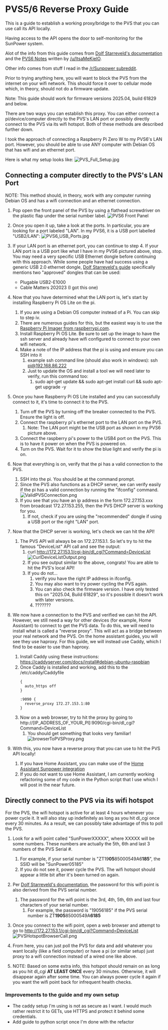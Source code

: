 # PVS5/6 Reverse Proxy Guide
This is a guide to establish a working proxy/bridge to the PVS that you can use call its API locally.  

Having access to the API opens the door to self-monitoring for the SunPower system.

Alot of the info from this guide comes from [Dolf Starreveld's documentation](https://starreveld.com/PVS6%20Access%20and%20API.pdf) and the [PVS6 Notes](https://gist.github.com/koleson/5c719620039e0282976a8263c068e85c) written by [/u/ItsaMeKielO](https://www.reddit.com/user/ItsaMeKielO/).

Other info comes from stuff I read in the [/r/Sunpower subreddit](https://www.reddit.com/r/sunpower).

Prior to trying anything here, you will want to block the PVS from the internet on your wifi network.  This should force it over to cellular mode which, in theory, should not do a firmware update.

Note: This guide should work for firmware versions 2025.04, build 61829 and below.  

There are two ways you can establish this proxy. You can either connect a pi/device/computer directly to the PVS's LAN port or possibly directly connect to the PVS via its wifi hotspot.  Both of these methods are described further down.

I took the approach of connecting a Raspberry Pi Zero W to my PVS6's LAN port.  However, you should be able to use ANY computer with Debian OS that has wifi and an ethernet port.

Here is what my setup looks like: 
![PVS_Full_Setup.jpg](PVS_Full_Setup.jpg) 


## Connecting a computer directly to the PVS's LAN Port

NOTE: This method should, in theory, work with any computer running Debian OS and has a wifi connection and an ethernet connection.

1. Pop open the front panel of the PVS by using a flathead screwdriver on the plastic flap under the serial number label.
![PVS6 Front Panel](PVS6_Front.jpg)


2. Once you open it up, take a look at the ports.  In particular, you are looking for a port labeled "LAN".  In my PVS6, it is a USB port labelled "USB2/LAN":
![PVS6_USB_Ports.jpg](PVS6_USB_Ports.jpg)


3. If your LAN port is an ethernet port, you can continue to step 4.  If your LAN port is a USB port like what I have in my PVS6 pictured above, stop.  
You may need a very specific USB Ethernet dongle before continuing with this approach.
While some people have had success using a generic USB 2.0 ethernet dongle, [Dolf Starreveld's guide](https://starreveld.com/PVS6%20Access%20and%20API.pdf) specifically mentions two "approved" dongles that can be used: 
   
    * Plugable USB2-E1000
    * Cable Matters 202023 (I got this one)


4. Now that you have determined what the LAN port is, let's start by installing Raspberry Pi OS Lite on the pi.  
   1. If you are using a Debian OS computer instead of a Pi.  You can skip to step iv.
   2. There are numerous guides for this, but the easiest way is to use the [Raspberry Pi Imager from raspberrypi.com](https://www.raspberrypi.com/software/). 
   3. Install Raspberry Pi OS Lite.  Be sure to set up the image to have the ssh server and already have wifi configured to connect to your own wifi network.
   4. Make a note of the IP address that the pi is using and ensure you can SSH into it
      1. example ssh command line (should also work in windows): ssh pi@192.168.86.222
      2. Just to update the OS and install a tool we will need later to verify, run this command too:
         1. sudo apt-get update && sudo apt-get install curl && sudo apt-get upgrade -y
      

5. Once you have Raspberry Pi OS Lite installed and you can successfully connect to it, it's time to connect it to the PVS.
   1. Turn off the PVS by turning off the breaker connected to the PVS.  Ensure the light is off.
   2. Connect the raspberry pi's ethernet port to the LAN port on the PVS.
      1. Note: The LAN port might be the USB port as shown in my PVS6 picture above.
   3. Connect the raspberry pi's power to the USB4 port on the PVS.  This is to have it power on when the PVS is powered on.
   4. Turn on the PVS.  Wait for it to show the blue light and verify the pi is on.
   

6. Now that everything is on, verify that the pi has a valid connection to the PVS.
   1. SSH into the pi.  You should be at the command prompt.
   2. Since the PVS also functions as a DHCP server, we can verify easily if the pi has a valid connection by running the "ifconfig" command.
      ![ValidPVSConnection.png](ValidPVSConnection.png)
   3. If you see that you have an ip address in the form 172.27.153.xxx from broadcast 172.27.153.255, then the PVS DHCP server is working for you.  
      1. If not, check if you are using the "recommended" dongle if using a USB port or the right "LAN" port.
      
      
7. Now that the DHCP server is working, let's check we can hit the API!
   1. The PVS API will always be on 172.27.153.1.  So let's try to hit the famous "DeviceList" API call and see the output:
      1. curl http://172.27.153.1/cgi-bin/dl_cgi?Command=DeviceList 
         ![CurlDeviceListOutput.png](CurlDeviceListOutput.png)
      2. If you see output similar to the above, congrats!  You are able to hit the PVS's local API!
      3. If you do not...
         1. verify you have the right IP address in ifconfig.  
         2. You may also want to try power cycling the PVS again.  
         3. You can also check the firmware version.  I have only tested this on "2025.04, Build 61829", so it's possible it doesn't work with later versions.
         4. ???????
         
      
8. We now have a connection to the PVS and verified we can hit the API.  However, we still need a way for other devices (for example, Home Assistant) to connect to get the PVS data.
To do this, we will need to install what is called a "reverse proxy".  This will act as a bridge between your real network and the PVS.  On the home assistant guides, you will see they use haproxy.  For this guide, we will instead use Caddy, which I find to be easier to use than haproxy.
   1. Install Caddy using these instructions: https://caddyserver.com/docs/install#debian-ubuntu-raspbian
   2. Once Caddy is installed and working, add this to the /etc/caddy/Caddyfile 
      ````
      {
        auto_https off
      }
   
      :9090 {
        reverse_proxy 172.27.153.1:80
      }
      ````
   3. Now on a web browser, try to hit the proxy by going to http://[IP_ADDRESS_OF_YOUR_PI]:9090/cgi-bin/dl_cgi?Command=DeviceList
      1. You should get something that looks very familiar!
      ![browserToPVSProxy.png](browserToPVSProxy.png)
      
   
9. With this, you now have a reverse proxy that you can use to hit the PVS API locally!    
   1. If you have Home Assistant, you can make use of the [Home Assistant Sunpower integration](https://github.com/krbaker/hass-sunpower)
   2. If you do not want to use Home Assistant, I am currently working refactoring some of my code in the Python script that I use which I will post in the near future.
   
   
## Directly connect to the PVS via its wifi hotspot 

For the PVS, the wifi hotspot is active for at least 4 hours whenever you power cycle it.  It will also stay up indefinitely as long as you hit dl_cgi once every 30 minutes.
As a result, we can possibly take advantage of this to poll the PVS.

1. Look for a wifi point called "SunPowerXXXXX", where XXXXX will be some numbers. These numbers are actually the 5th, 6th and last 3 numbers of the PVS Serial #.
   1. For example, if your serial number is "ZT19**05**85000549A6**185**", the SSID will be "SunPower05185"
   1. If you do not see it, power cycle the PVS.  The wifi hotspot should appear a little bit after it's been turned on again.


2. Per [Dolf Starreveld's documentation](https://starreveld.com/PVS6%20Access%20and%20API.pdf), the password for this wifi point is also derived from the PVS serial number.  
   1. The password for the wifi point is the 3rd, 4th, 5th, 6th and last four characters of your serial number.
      1. For example, the password is "19056185" if the PVS serial number is ZT**1905**85000549A**6185**


3. Once you connect to the wifi point, open a web browser and attempt to go to http://172.27.153.1/cgi-bin/dl_cgi?Command=DeviceList 
   ![PVSHotspotBrowserCall.png](PVSHotspotBrowserCall.png)

4. From here, you can just poll the PVS for data and add whatever you want locally (like a field computer) or have a pi (or similar setup) just proxy to a wifi connection instead of a wired one like above.

5. NOTE: Based on some extra info, this hotspot should remain on as long as you hit dl_cgi **AT LEAST ONCE** every 30 minutes.  Otherwise, it will disappear again after some time.  You can always power cycle it again if you want the wifi point back for infrequent health checks.


### Improvements to the guide and my own setup
* The caddy setup I'm using is not as secure as I want.  I would much rather restrict it to GETs, use HTTPS and protect it behind some credentials. 
* Add guide to python script once I'm done with the refactor
